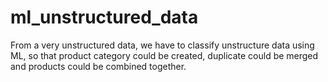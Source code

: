 # ml_unstructured_data
From a very unstructured data, we have to classify unstructure data using ML, so that product category could be created, duplicate could be merged and products could be combined together.
